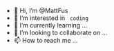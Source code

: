 - 👋 Hi, I’m @MattFus
- 👀 I’m interested in <code> coding </code>
- 🌱 I’m currently learning ...
- 💞️ I’m looking to collaborate on ...
- 📫 How to reach me ...

<!---
MattFus/MattFus is a ✨ special ✨ repository because its `README.md` (this file) appears on your GitHub profile.
You can click the Preview link to take a look at your changes.
--->
